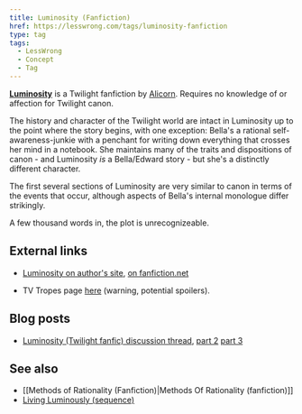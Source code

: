 ```yaml
---
title: Luminosity (Fanfiction)
href: https://lesswrong.com/tags/luminosity-fanfiction
type: tag
tags:
  - LessWrong
  - Concept
  - Tag
---
```


**[Luminosity](http://luminous.elcenia.com/)** is a Twilight fanfiction by [Alicorn](https://wiki.lesswrong.com/wiki/Alicorn). Requires no knowledge of or affection for Twilight canon.

The history and character of the Twilight world are intact in Luminosity up to the point where the story begins, with one exception: Bella's a rational self-awareness-junkie with a penchant for writing down everything that crosses her mind in a notebook. She maintains many of the traits and dispositions of canon - and Luminosity _is_ a Bella/Edward story - but she's a distinctly different character.

The first several sections of Luminosity are very similar to canon in terms of the events that occur, although aspects of Bella's internal monologue differ strikingly.

A few thousand words in, the plot is unrecognizeable.

External links
--------------

*   [Luminosity on author's site](http://luminous.elcenia.com/), [on fanfiction.net](http://www.fanfiction.net/s/6137139/1/Luminosity)

*   TV Tropes page [here](http://tvtropes.org/pmwiki/pmwiki.php/FanFic/Luminosity) (warning, potential spoilers).

Blog posts
----------

*   [Luminosity (Twilight fanfic) discussion thread](http://lesswrong.com/lw/2mq/luminosity_twilight_fanfic_discussion_thread/), [part 2](http://lesswrong.com/lw/2y6/luminosity_twilight_fanfic_part_2_discussion/) [part 3](http://lesswrong.com/r/discussion/lw/3jt/luminosity_twilight_fanfic_discussion_thread_3/)

See also
--------

*   [[Methods of Rationality (Fanfiction)|Methods Of Rationality (fanfiction)]]
*   [Living Luminously (sequence)](https://wiki.lesswrong.com/wiki/Living_Luminously_(sequence))